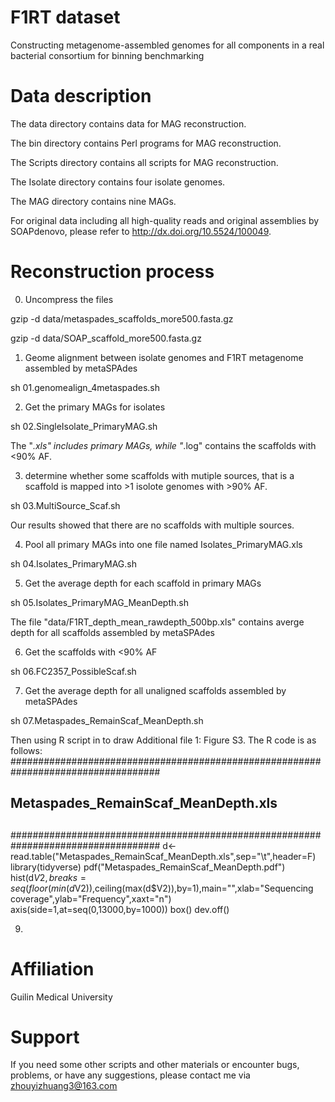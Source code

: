 # F1RT dataset
Constructing metagenome-assembled genomes for all components in a real bacterial consortium for binning benchmarking

# Data description

The data directory contains data for MAG reconstruction.

The bin directory contains Perl programs for MAG reconstruction.

The Scripts directory contains all scripts for MAG reconstruction.

The Isolate directory contains four isolate genomes.

The MAG directory contains nine MAGs.

For original data including all high-quality reads and original assemblies by SOAPdenovo, please refer to http://dx.doi.org/10.5524/100049.

# Reconstruction process

0. Uncompress the files

  gzip -d data/metaspades_scaffolds_more500.fasta.gz

  gzip -d data/SOAP_scaffold_more500.fasta.gz

1. Geome alignment between isolate genomes and F1RT metagenome assembled by metaSPAdes

sh 01.genomealign_4metaspades.sh

2. Get the primary MAGs for isolates

sh 02.SingleIsolate_PrimaryMAG.sh

The "*.xls" includes primary MAGs, while "*.log" contains the scaffolds with <90% AF.

3. determine whether some scaffolds with mutiple sources, that is a scaffold is mapped into >1 isolote genomes with >90% AF. 

sh 03.MultiSource_Scaf.sh

Our results showed that there are no scaffolds with multiple sources.

4. Pool all primary MAGs into one file named Isolates_PrimaryMAG.xls

sh 04.Isolates_PrimaryMAG.sh

5. Get the average depth for each scaffold in primary MAGs

sh 05.Isolates_PrimaryMAG_MeanDepth.sh

The file "data/F1RT_depth_mean_rawdepth_500bp.xls" contains averge depth for all scaffolds assembled by metaSPAdes

6. Get the scaffolds with <90% AF 

sh 06.FC2357_PossibleScaf.sh

7. Get the average depth for all unaligned scaffolds assembled by metaSPAdes

sh 07.Metaspades_RemainScaf_MeanDepth.sh

Then using R script in to draw Additional file 1: Figure S3. The R code is as follows:
###################################################################################
##                                                                                #
##                    Metaspades_RemainScaf_MeanDepth.xls                         #
##                                                                                #
###################################################################################
d<-read.table("Metaspades_RemainScaf_MeanDepth.xls",sep="\t",header=F)
library(tidyverse)
pdf("Metaspades_RemainScaf_MeanDepth.pdf")
hist(d$V2,breaks=seq(floor(min(d$V2)),ceiling(max(d$V2)),by=1),main="",xlab="Sequencing coverage",ylab="Frequency",xaxt="n")
axis(side=1,at=seq(0,13000,by=1000))
box()
dev.off()

9. 
# Affiliation
Guilin Medical University

# Support
If you need some other scripts and other materials or encounter bugs, problems, or have any suggestions, please contact me via zhouyizhuang3@163.com
